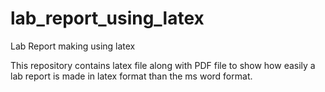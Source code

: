 # lab_report_using_latex
Lab Report making using latex

<p>This repository contains latex file along with PDF file to show how easily a lab report is made in latex format than the ms word format. </p>
